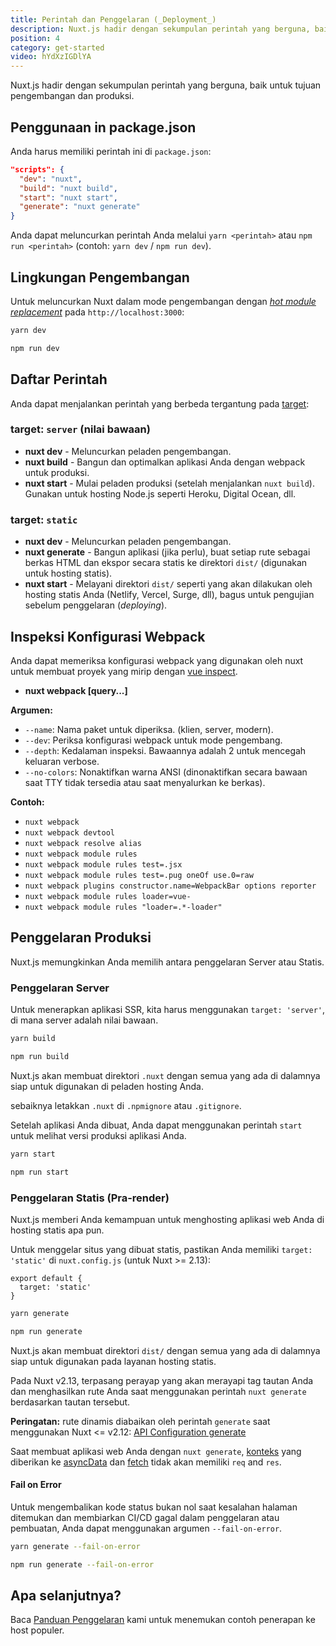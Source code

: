 ```yaml
---
title: Perintah dan Penggelaran (_Deployment_)
description: Nuxt.js hadir dengan sekumpulan perintah yang berguna, baik untuk tujuan pengembangan dan produksi.
position: 4
category: get-started
video: hYdXzIGDlYA
---
```


<YouTubeLite :video="video" :title="title" ></YouTubeLite>

Nuxt.js hadir dengan sekumpulan perintah yang berguna, baik untuk tujuan pengembangan dan produksi.

## Penggunaan in package.json

Anda harus memiliki perintah ini di `package.json`:

```json
"scripts": {
  "dev": "nuxt",
  "build": "nuxt build",
  "start": "nuxt start",
  "generate": "nuxt generate"
}
```

Anda dapat meluncurkan perintah Anda melalui `yarn <perintah>` atau `npm run <perintah>` (contoh: `yarn dev` / `npm run dev`).

## Lingkungan Pengembangan

Untuk meluncurkan Nuxt dalam mode pengembangan dengan [_hot module replacement_](https://webpack.js.org/concepts/hot-module-replacement/) pada `http://localhost:3000`:

<code-group>

  <code-block label="Yarn" active>

```bash
yarn dev
```

  </code-block>

  <code-block label="npm">

```bash
npm run dev
```

  </code-block>
</code-group>

## Daftar Perintah

Anda dapat menjalankan perintah yang berbeda tergantung pada [target](/docs/2.x/features/deployment-targets):

### target: `server` (nilai bawaan)

- **nuxt dev** - Meluncurkan peladen pengembangan.
- **nuxt build** - Bangun dan optimalkan aplikasi Anda dengan webpack untuk produksi.
- **nuxt start** - Mulai peladen produksi (setelah menjalankan `nuxt build`). Gunakan untuk hosting Node.js seperti Heroku, Digital Ocean, dll.

### target: `static`

- **nuxt dev** - Meluncurkan peladen pengembangan.
- **nuxt generate** - Bangun aplikasi (jika perlu), buat setiap rute sebagai berkas HTML dan ekspor secara statis ke direktori `dist/` (digunakan untuk hosting statis).
- **nuxt start** - Melayani direktori `dist/` seperti yang akan dilakukan oleh hosting statis Anda (Netlify, Vercel, Surge, dll), bagus untuk pengujian sebelum penggelaran (_deploying_).

## Inspeksi Konfigurasi Webpack

Anda dapat memeriksa konfigurasi webpack yang digunakan oleh nuxt untuk membuat proyek yang mirip dengan [vue inspect](https://cli.vuejs.org/guide/webpack.html#inspecting-the-project-s-webpack-config).

- **nuxt webpack [query...]**

**Argumen:**

- `--name`: Nama paket untuk diperiksa. (klien, server, modern).
- `--dev`: Periksa konfigurasi webpack untuk mode pengembang.
- `--depth`: Kedalaman inspeksi. Bawaannya adalah 2 untuk mencegah keluaran verbose.
- `--no-colors`: Nonaktifkan warna ANSI (dinonaktifkan secara bawaan saat TTY tidak tersedia atau saat menyalurkan ke berkas).

**Contoh:**

- `nuxt webpack`
- `nuxt webpack devtool`
- `nuxt webpack resolve alias`
- `nuxt webpack module rules`
- `nuxt webpack module rules test=.jsx`
- `nuxt webpack module rules test=.pug oneOf use.0=raw`
- `nuxt webpack plugins constructor.name=WebpackBar options reporter`
- `nuxt webpack module rules loader=vue-`
- `nuxt webpack module rules "loader=.*-loader"`

## Penggelaran Produksi

Nuxt.js memungkinkan Anda memilih antara penggelaran Server atau Statis.

### Penggelaran Server

Untuk menerapkan aplikasi SSR, kita harus menggunakan `target: 'server'`, di mana server adalah nilai bawaan.

<code-group>
  <code-block label="Yarn" active>

```bash
yarn build
```

  </code-block>
  <code-block label="npm">

```bash
npm run build
```

  </code-block>
</code-group>

Nuxt.js akan membuat direktori `.nuxt` dengan semua yang ada di dalamnya siap untuk digunakan di peladen hosting Anda.

<base-alert type="info">

sebaiknya letakkan `.nuxt` di `.npmignore` atau `.gitignore`.

</base-alert>

Setelah aplikasi Anda dibuat, Anda dapat menggunakan perintah `start` untuk melihat versi produksi aplikasi Anda.

<code-group>
  <code-block label="Yarn" active>

```bash
yarn start
```

  </code-block>
  <code-block label="npm">

```bash
npm run start
```

  </code-block>
</code-group>

### Penggelaran Statis (Pra-render)

Nuxt.js memberi Anda kemampuan untuk menghosting aplikasi web Anda di hosting statis apa pun.

Untuk menggelar situs yang dibuat statis, pastikan Anda memiliki `target: 'static'` di `nuxt.config.js` (untuk Nuxt >= 2.13):

```js{}[nuxt.config.js]
export default {
  target: 'static'
}
```

<code-group>
  <code-block label="Yarn" active>

```bash
yarn generate
```

  </code-block>
  <code-block label="npm">

```bash
npm run generate
```

  </code-block>
</code-group>

Nuxt.js akan membuat direktori `dist/` dengan semua yang ada di dalamnya siap untuk digunakan pada layanan hosting statis.

Pada Nuxt v2.13, terpasang perayap yang akan merayapi tag tautan Anda dan menghasilkan rute Anda saat menggunakan perintah `nuxt generate` berdasarkan tautan tersebut.

<base-alert>

**Peringatan:** rute dinamis diabaikan oleh perintah `generate` saat menggunakan Nuxt <= v2.12: [API Configuration generate](/docs/2.x/configuration-glossary/configuration-generate)

</base-alert>

<base-alert type="info">

Saat membuat aplikasi web Anda dengan `nuxt generate`, [konteks](/docs/2.x/internals-glossary/context) yang diberikan ke [asyncData](/docs/2.x/features/data-fetching#async-data) dan [fetch](/docs/2.x/features/data-fetching#the-fetch-hook) tidak akan memiliki `req` and `res`.

</base-alert>

#### **Fail on Error**

Untuk mengembalikan kode status bukan nol saat kesalahan halaman ditemukan dan membiarkan CI/CD gagal dalam penggelaran atau pembuatan, Anda dapat menggunakan argumen `--fail-on-error`.

<code-group>
  <code-block label="Yarn" active>

```bash
yarn generate --fail-on-error
```

  </code-block>
  <code-block label="npm">

```bash
npm run generate --fail-on-error
```

  </code-block>

</code-group>

## Apa selanjutnya?

<base-alert type="next">

Baca [Panduan Penggelaran](/docs/2.x/deployment/deploying-to-21yunbox) kami untuk menemukan contoh penerapan ke host populer.

</base-alert>

</div>
